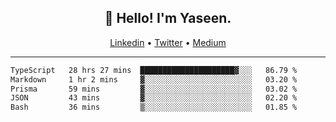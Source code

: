 <h2 align="center">👋 Hello! I'm Yaseen.</h2>
<p align="center">
  <a href="https://www.linkedin.com/in/yaseenkc/">Linkedin</a> •
  <a href="https://twitter.com/yaseeenkc">Twitter</a> •
  <a href="https://medium.com/@yaseen-kc">Medium</a>
</p>


<!--- 🔭 I’m currently working at []() as an  -->
<!--- - 💬 Ask me about **Javascript, React and Git** -->
<!--- - 📫 How to reach me: [@kc.yaseen](https://instagram.com/kc.yaseen) on Instagram -->
<!--- - ⚡ Fun fact: Big Fan of the :zap: emoji -->

-------

<!--START_SECTION:waka-->

```txt
TypeScript   28 hrs 27 mins  █████████████████████▓░░░   86.79 %
Markdown     1 hr 2 mins     ▓░░░░░░░░░░░░░░░░░░░░░░░░   03.20 %
Prisma       59 mins         ▓░░░░░░░░░░░░░░░░░░░░░░░░   03.02 %
JSON         43 mins         ▓░░░░░░░░░░░░░░░░░░░░░░░░   02.20 %
Bash         36 mins         ▒░░░░░░░░░░░░░░░░░░░░░░░░   01.85 %
```

<!--END_SECTION:waka-->
